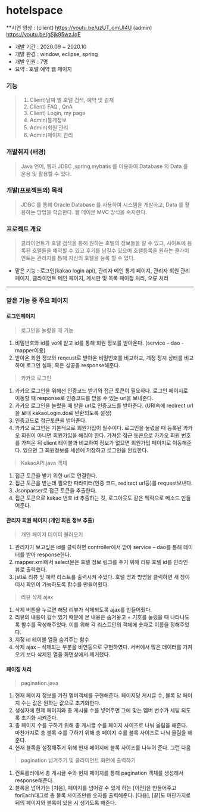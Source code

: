 # hotelspace

**시연 영상 : (client) https://youtu.be/uzUT_omUI4U (admin) https://youtu.be/gSjk95wzJqE 

* 개발 기간 : 2020.09 ~ 2020.10
* 개발 환경 : window, eclipse, spring 
* 개발 인원 : 7명
* 요약 : 호텔 예약 웹 페이지

### 기능 
>1. Client)날짜 별 호텔 검색, 예약 및 결재
>2. Client) FAQ , QnA
>3. Client) Login, my page
>4. Admin)통계정보 
>5. Admin)회원 관리
>5. Admin)페이지 관리


### 개발취지 (배경)
>Java 언어, 웹과 JDBC ,spring,mybatis 를 이용하여 Database 의 Data 를 운용 및 활용할 수 있다.
### 개발(프로젝트의) 목적
>JDBC 를 통해 Oracle Database 를 사용하여 시스템을 개발하고, Data 를 활용하는 방법을 학습한다. 웹 메이븐 MVC 방식을 숙지한다.
### 프로젝트 개요
>클라이언트가 호텔 검색을 통해 원하는 호텔의 정보들을 알 수 있고, 사이트에 등록된 호텔들을 예약할 수 있고 후기를 남길수 있으며 호텔등록을 원하는 클라이언트는 관리자를 통해 자신의 호텔을 등록 할 수 있다.


* 맡은 기능 : 로그인(kakao login api), 관리자 메인 통계 페이지, 관리자 회원 관리 페이지, 
 클라이언트 메인 페이지, 게시판 및 목록 페이징 처리, 오류 처리
 
 ***
### 맡은 기능 중 주요 페이지

#### 로그인페이지
>로그인을 눌렀을 때 기능
1. 비밀번호와 id를 vo에 받고 id를 통해 회원 정보를 받아온다. (service – dao - mapper이용)
2.  받아온 회원 정보와 reqeust로 받아온 비밀번호를 비교하교, 계정 정지 상태를 비교하여 로그인 실패, 혹은 성공을 response해준다.

>카카오 로그인
1. 카카오 로그인을 위해선 인증코드 받기와 접근 토큰이 필요하다. 로그인 페이지로 이동할 때 response로 인증코드를 받을 수 있는 url을 보내준다.
2. 카카오 로그인을 눌렀을 때 받을 url로 인증코드를 받아준다. (URI속에 redirect url을 보내 kakaoLogin.do로 반환되도록 설정)
3. 인증코드로 접근토큰을 받아준다.
4. 카카오 로그인은 기본적으로 회원가입이 필수이다. 로그인을 눌렀을 때 등록된 카카오 회원이 아니면 회원가입을 해줘야 한다. 가져온 접근 토큰으로 카카오 회원 번호를 가져온 뒤 client 테이블과 비교하여 정보가 없으면 회원가입 페이지로 이동해준다. 있으면 그 회원정보를 세션에 저장하고 로그인을 완료한다.
 
>KakaoAPI.java 객체
1. 접근 토큰을 받기 위한 url로 연결한다.
2. 접근 토큰을 받는데 필요한 파라미터(인증 코드, redirect url등)를 request보낸다.
3. Jsonparser로 접근 토큰을 추출한다.
4. 접근 토큰으로 kakao 번호 id 추출하는 것, 로그아웃도 같은 맥락으로 메소드 만들어준다. 



#### 관리자 회원 페이지 (개인 회원 정보 추출)
>개인 페이지 데이터 불러오기
1. 관리자가 보고싶은 id를 클릭하면 controller에서 받아 service – dao를 통해 데이터를 받아 response한다.
2. mapper.xml에서 select문은 호텔 정보 링크를 주기 위해 리뷰 호텔 id를 인라인 뷰로 출력했다.
3. jstl로 리뷰 및 예약 리스트를 출력시켜 주었다. 호텔 명과 방명을 클릭하면 새 창이 떠서 확인이 가능하도록 함수를 만들어줬다.

>리뷰 삭제 ajax
1. 삭제 버튼을 누르면 해당 리뷰가 삭제되도록 ajax를 만들어줬다.
2. 리뷰의 내용이 길수 있기 때문에 본 내용은 숨겨놓고 + 기호를 눌렀을 때 나타나도록 함수를 작성해주었다. 이를 위해 각 리스트안의 객체에 숫자로 이름을 정해주었다.
3. 지정 id 테이블 열을 숨겨주는 함수
4. 삭제 ajax – 삭제되는 부분을 비연동으로 구현하였다. 서버에서 많은 데이터를 가져오기 보다 삭제된 열을 화면상에서 제거했다.



#### 페이징 처리
>pagination.java
1. 현재 페이지 정보를 가진 멤버객체를 구현해준다. 페이지당 게시글 수, 블록 당 페이지 수는 값은 원하는 값으로 초기화한다. 
2. 생성자에 현제 페이지와 총 게시물 수를 넣어주면 그에 맞는 멤버 변수가 세팅 되도록 초기화 시켜준다.
3. 총 페이지 수를 구하기 위해 총 게시글 수를 페이지 사이즈로 나눠 올림을 해준다. 마찬가지로 총 블록 수를 구하기 위해 총 페이지 수를 블록 사이즈로 나눠 올림을 해준다.
4. 현재 블록을 설정해주기 위해 현재 페이지에 블록 사이즈를 나누어 준다. 그런 다음 
 
>pagination 넘겨주기 및 클라이언트 화면에 출력하기
1. 컨트롤러에서 총 게시글 수와 현재 페이지를 통해 pagination 객체를 생성해서 response해준다.
2. 블록을 넘어가는 [처음], 페이지를 넘어갈 수 있게 하는 [이전]을 만들어주고 forEach태그로 총 블록 사이즈만큼 숫자를 출력해준다. [다음], [끝]도 마찬가지로 뒤의 페이지와 블록이 있을 시 생기도록 해준다.  
